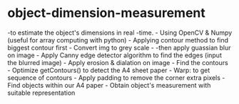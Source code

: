 # object-dimension-measurement

-to estimate the object's dimensions in real -time.
	- Using OpenCV & Numpy (useful for array computing with python)
	- Applying contour method to find biggest contour first
	- Convert img to grey scale 
	- -then apply guassian blur on image 
	- Apply Canny edge detector algorithm to find the edges (input the blurred image)
	- Apply erosion & dialation on image
	- Find the contours
	- Optimize getContours() to detect the A4 sheet paper
	- Warp: to get sequence of contours
	- Apply padding to remove the corner extra pixels
	- Find objects within our A4 paper
	- Obtain object's measurement with suitable representation
